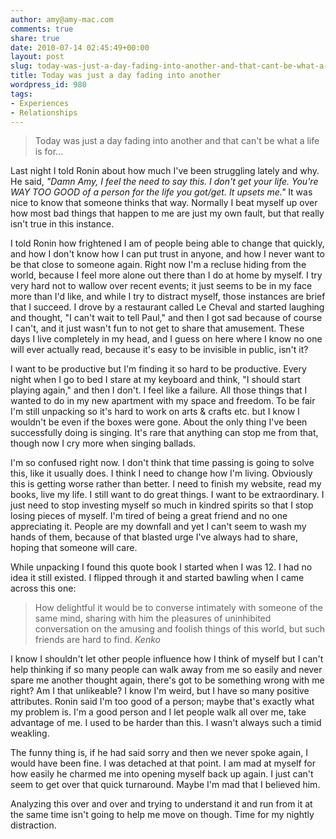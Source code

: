 ```yaml
---
author: amy@amy-mac.com
comments: true
share: true
date: 2010-07-14 02:45:49+00:00
layout: post
slug: today-was-just-a-day-fading-into-another-and-that-cant-be-what-a-life-is-for
title: Today was just a day fading into another
wordpress_id: 980
tags:
- Experiences
- Relationships
---
```


<blockquote>
  Today was just a day fading into another and that can't be what a life is for...
</blockquote>

Last night I told Ronin about how much I've been struggling lately and why. He said, _"Damn Amy, I feel the need to say this. I don't get your life. You're WAY TOO GOOD of a person for the life you got/get. It upsets me."_ It was nice to know that someone thinks that way. Normally I beat myself up over how most bad things that happen to me are just my own fault, but that really isn't true in this instance.

I told Ronin how frightened I am of people being able to change that quickly, and how I don't know how I can put trust in anyone, and how I never want to be that close to someone again. Right now I'm a recluse hiding from the world, because I feel more alone out there than I do at home by myself. I try very hard not to wallow over recent events; it just seems to be in my face more than I'd like, and while I try to distract myself, those instances are brief that I succeed. I drove by a restaurant called Le Cheval and started laughing and thought, "I can't wait to tell Paul," and then I got sad because of course I can't, and it just wasn't fun to not get to share that amusement. These days I live completely in my head, and I guess on here where I know no one will ever actually read, because it's easy to be invisible in public, isn't it?

I want to be productive but I'm finding it so hard to be productive. Every night when I go to bed I stare at my keyboard and think, "I should start playing again," and then I don't. I feel like a failure. All those things that I wanted to do in my new apartment with my space and freedom. To be fair I'm still unpacking so it's hard to work on arts & crafts etc. but I know I wouldn't be even if the boxes were gone. About the only thing I've been successfully doing is singing. It's rare that anything can stop me from that, though now I cry more when singing ballads.

I'm so confused right now. I don't think that time passing is going to solve this, like it usually does. I think I need to change how I'm living. Obviously this is getting worse rather than better. I need to finish my website, read my books, live my life. I still want to do great things. I want to be extraordinary. I just need to stop investing myself so much in kindred spirits so that I stop losing pieces of myself. I'm tired of being a great friend and no one appreciating it. People are my downfall and yet I can't seem to wash my hands of them, because of that blasted urge I've always had to share, hoping that someone will care.

While unpacking I found this quote book I started when I was 12. I had no idea it still existed. I flipped through it and started bawling when I came across this one:

<blockquote>
  How delightful it would be to converse intimately with someone of the same mind, sharing with him the pleasures of uninhibited conversation on the amusing and foolish things of this world, but such friends are hard to find.
  <cite>Kenko</cite>
</blockquote>

I know I shouldn't let other people influence how I think of myself but I can't help thinking if so many people can walk away from me so easily and never spare me another thought again, there's got to be something wrong with me right? Am I that unlikeable? I know I'm weird, but I have so many positive attributes. Ronin said I'm too good of a person; maybe that's exactly what my problem is. I'm a good person and I let people walk all over me, take advantage of me. I used to be harder than this. I wasn't always such a timid weakling.

The funny thing is, if he had said sorry and then we never spoke again, I would have been fine. I was detached at that point. I am mad at myself for how easily he charmed me into opening myself back up again. I just can't seem to get over that quick turnaround. Maybe I'm mad that I believed him.

Analyzing this over and over and trying to understand it and run from it at the same time isn't going to help me move on though. Time for my nightly distraction.
